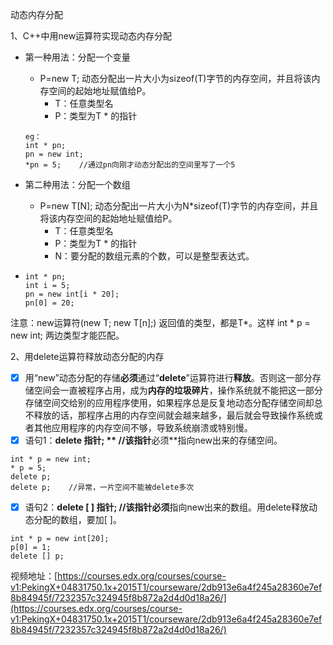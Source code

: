 动态内存分配

1、C++中用new运算符实现动态内存分配

* 第一种用法：分配一个变量
  * P=new T;  动态分配出一片大小为sizeof\(T\)字节的内存空间，并且将该内存空间的起始地址赋值给P。
    * T：任意类型名
    * P：类型为T \* 的指针

  ```
  eg：
  int * pn;
  pn = new int;
  *pn = 5;    //通过pn向刚才动态分配出的空间里写了一个5
  ```
* 第二种用法：分配一个数组
  * P=new T\[N\];  动态分配出一片大小为N\*sizeof\(T\)字节的内存空间，并且将该内存空间的起始地址赋值给P。
    * T：任意类型名
    * P：类型为T \* 的指针
    * N：要分配的数组元素的个数，可以是整型表达式。
* ```
  int * pn;
  int i = 5;
  pn = new int[i * 20];
  pn[0] = 20;
  ```

注意：new运算符\(new T; new T\[n\];\) 返回值的类型，都是T\*。这样 int \* p = new int; 两边类型才能匹配。



2、用delete运算符释放动态分配的内存

* [x] 用“new”动态分配的存储**必须**通过“**delete**”运算符进行**释放**。否则这一部分存储空间会一直被程序占用，成为**内存的垃圾碎片**，操作系统就不能把这一部分存储空间交给别的应用程序使用，如果程序总是反复地动态分配存储空间却总不释放的话，那程序占用的内存空间就会越来越多，最后就会导致操作系统或者其他应用程序的内存空间不够，导致系统崩溃或特别慢。
* [x] 语句1：**delete 指针; **    //该指针**必须**指向new出来的存储空间。

```
int * p = new int;
* p = 5;
delete p;
delete p;    //异常，一片空间不能被delete多次
```

* [x] 语句2：**delete \[ \] 指针;     //**该指针**必须**指向new出来的数组。用delete释放动态分配的数组，要加\[ \]。

```
int * p = new int[20];
p[0] = 1;
delete [] p;
```

















视频地址：[https://courses.edx.org/courses/course-v1:PekingX+04831750.1x+2015T1/courseware/2db913e6a4f245a28360e7ef8b84945f/7232357c324945f8b872a2d4d0d18a26/](https://courses.edx.org/courses/course-v1:PekingX+04831750.1x+2015T1/courseware/2db913e6a4f245a28360e7ef8b84945f/7232357c324945f8b872a2d4d0d18a26/)

